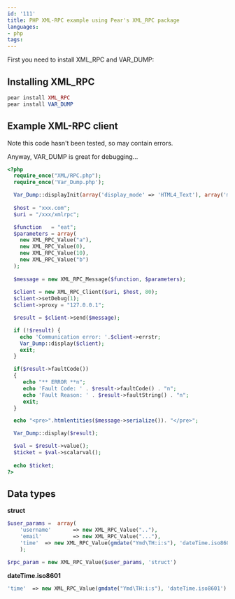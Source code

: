 ```yaml
---
id: '111'
title: PHP XML-RPC example using Pear's XML_RPC package
languages:
- php
tags:
---
```

First you need to install XML\_RPC and VAR\_DUMP:

Installing XML\_RPC
-------------------


```php
pear install XML_RPC
pear install VAR_DUMP
```
    

Example XML-RPC client
----------------------

Note this code hasn't been tested, so may contain errors.

Anyway, VAR\_DUMP is great for debugging...


```php
<?php
  require_once("XML/RPC.php");
  require_once('Var_Dump.php');

  Var_Dump::displayInit(array('display_mode' => 'HTML4_Text'), array('mode' => 'normal','offset' => 4));
  
  $host = "xxx.com";
  $uri = "/xxx/xmlrpc";

  $function   = "eat";
  $parameters = array(
    new XML_RPC_Value("a"),
    new XML_RPC_Value(0),
    new XML_RPC_Value(10),
    new XML_RPC_Value("b")
  );
  
  $message = new XML_RPC_Message($function, $parameters);
    
  $client = new XML_RPC_Client($uri, $host, 80);
  $client->setDebug(1);
  $client->proxy = "127.0.0.1";

  $result = $client->send($message);

  if (!$result) {
    echo 'Communication error: '.$client->errstr;
	Var_Dump::display($client);
    exit;
  }

  if($result->faultCode())
  {
     echo "** ERROR **n";
     echo 'Fault Code: ' . $result->faultCode() . "n";
     echo 'Fault Reason: ' . $result->faultString() . "n";
     exit;
  }

  echo "<pre>".htmlentities($message->serialize()). "</pre>";

  Var_Dump::display($result);

  $val = $result->value();
  $ticket = $val->scalarval();
  
  echo $ticket;
?>
```
    

Data types
----------

**struct**


```php
$user_params =  array(
	'username' 	  	 => new XML_RPC_Value(".."),
	'email' 	 	 => new XML_RPC_Value("..."),
	'time'  => new XML_RPC_Value(gmdate("Ymd\TH:i:s"), 'dateTime.iso8601')
	);

$rpc_param = new XML_RPC_Value($user_params, 'struct')
```
    

**dateTime.iso8601**


```php
'time'  => new XML_RPC_Value(gmdate("Ymd\TH:i:s"), 'dateTime.iso8601')
```
    

